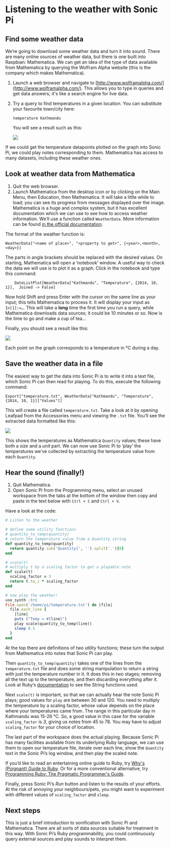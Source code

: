 # Listening to the weather with Sonic Pi

## Find some weather data

We’re going to download some weather data and turn it into sound. There are many online sources of weather data, but there is one built into Raspbian: Mathematica. We can get an idea of the type of data available from Mathematica by querying the Wolfram Alpha website (this is the company which makes Mathematica).

1. Launch a web browser and navigate to [http://www.wolframalpha.com/](http://www.wolframalpha.com/). This allows you to type in queries and get data answers; it's like a search engine for live data. 
1. Try a query to find temperatures in a given location. You can substitute your favourite town/city here:

    `temperature Kathmandu`
    
    You will see a result such as this:
    
    ![](images/wolframalpha.png)

If we could get the temperature datapoints plotted on the graph into Sonic Pi, we could play notes corresponding to them. Mathematica has access to many datasets, including these weather ones.
    
## Look at weather data from Mathematica

1. Quit the web browser.
1. Launch Mathematica from the desktop icon or by clicking on the Main Menu, then Education, then Mathematica. It will take a little while to load; you can see its progress from messages displayed over the image. Mathematica is a huge and complex system, but it has excellent documentation which we can use to see how to access weather information. We’ll use a function called `WeatherData`. More information can be found [in the official documentation](http://reference.wolfram.com/documentation-search.html?query=weatherdata).
    
The format of the weather function is:

```
WeatherData["<name of place>", "<property to get>", {<year>,<month>,<day>}]
```

The parts in angle brackets should be replaced with the desired values. On starting, Mathematica will open a ‘notebook’ window. A useful way to check the data we will use is to plot it as a graph. Click in the notebook and type this command:
 
```
 	DateListPlot[WeatherData["Kathmandu", "Temperature", {2014, 10, 1}],  Joined -> False]
```
 	
Now hold Shift and press Enter with the cursor on the same line as your input; this tells Mathematica to process it. It will display your input as `In[1]:=…`. This will take a **long** time the first time you run a query, while Mathematica downloads data sources; it could be 10 minutes or so. Now is the time to go and make a cup of tea…

Finally, you should see a result like this:

![](images/temp-graph.png)

Each point on the graph corresponds to a temperature in °C during a day. 

## Save the weather data in a file

The easiest way to get the data into Sonic Pi is to write it into a text file, which Sonic Pi can then read for playing. To do this, execute the following command:

```
Export["temperature.txt", WeatherData["Kathmandu", "Temperature", {2014, 10, 1}]["Values"]]
```

This will create a file called `temperature.txt`. Take a look at it by opening Leafpad from the Accessories menu and viewing the `.txt` file. You’ll see the extracted data formatted like this:

![](images/temperatures.png)

This shows the temperatures as Mathematica `Quantity` values; these have both a *size* and a *unit* part. We can now use Sonic Pi to ‘play’ the temperatures we’ve collected by extracting the temperature value from each `Quantity`.

## Hear the sound (finally!)

1. Quit Mathematica.
1. Open Sonic Pi from the Programming menu, select an unused workspace from the tabs at the bottom of the window then copy and paste in the text below with `Ctrl + C` and `Ctrl + V`.

Have a look at the code:
    
```ruby
# Listen to the weather

# define some utility functions
# quantity_to_temp(quantity)
# return the temperature value from a Quantity string 
def quantity_to_temp(quantity)
  return quantity.sub('Quantity[', '').split('.')[0]
end

# scale(t)
# multiply t by a scaling factor to get a playable note
def scale(t)
  scaling_factor = 3
  return t.to_i * scaling_factor
end

# now play the weather!
use_synth :tri
File.open('/home/pi/temperature.txt') do |file|
  file.each_line {
    |line|
    puts ("Temp = #{line}")    
    play scale(quantity_to_temp(line))
    sleep 0.5
  }
end
```

At the top there are definitions of two utility functions; these turn the output from Mathematica into notes that Sonic Pi can play. 

Then `quantity_to_temp(quantity)` takes one of the lines from the `temperature.txt` file and does some string manipulation to return a string with just the temperature number in it. It does this in two stages; removing all the text up to the temperature, and then discarding everything after it. Look at Ruby’s [documentation](http://www.ruby-doc.org/core-2.1.3/String.html) to see the String functions used.

Next `scale(t)` is important, so that we can actually hear the note Sonic Pi plays; good values for `play` are between 30 and 120. You need to multiply the temperature by a scaling factor, whose value depends on the place where your temperatures came from. The range in this particular day in Kathmandu was 15-26 °C. So, a good value in this case for the variable `scaling_factor` is _3_, giving us notes from 45 to 78. You may have to adjust `scaling_factor` for your choice of location.

The last part of the workspace does the actual playing. Because Sonic Pi has many facilities available from its underlying Ruby language, we can use them to open our temperature file, iterate over each line, show the `Quantity` text in the Sonic Pi’s log window, and then play the scaled note.

If you’d like to read an entertaining online guide to Ruby, try [Why's (Poignant) Guide to Ruby](http://mislav.uniqpath.com/poignant-guide/). Or for a more conventional alternative, try [Programming Ruby: The Pragmatic Programmer's Guide](http://ruby-doc.com/docs/ProgrammingRuby/).

Finally, press Sonic Pi’s *Run* button and listen to the results of your efforts. At the risk of annoying your neighbours/pets, you might want to experiment with different values of `scaling_factor` and `sleep`. 

## Next steps

This is just a brief introduction to sonification with Sonic Pi and Mathematica. There are all sorts of data sources suitable for treatment in this way. With Sonic Pi’s Ruby programmability, you could continuously query external sources and play sounds to interpret them. 

